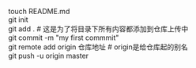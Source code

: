 touch README.md  
git init   
git add .  # 这是为了将目录下所有内容都添加到仓库上传中   
git commit -m "my first commmit"  
git remote add origin 仓库地址   # origin是给仓库起的别名  
git push  -u origin master   
